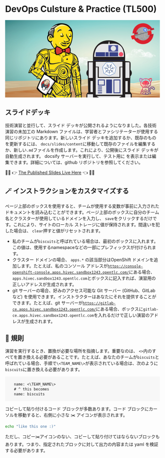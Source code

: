# DevOps Culsture &amp; Practice (TL500)

![jenkins-crio-ocp-star-wars-kubes](./images/jenkins-crio-ocp-star-wars-kubes.png)

## スライドデッキ

技術演習と並行して、スライド デッキが公開されるようになりました。各技術演習の未加工の Markdown ファイルは、学習者とファシリテーターが使用する同じリポジトリにあります。新しいスライド デッキを追加するか、既存のものを更新するには、 `docs/slides/content`に移動して既存のファイルを編集するか、新しい`.md`ファイルを作成します。これにより、公開後にスライド デッキが自動生成されます。 docsify サーバーを実行して、テスト用に を表示または編集できます。詳細については、github リポジトリを参照してください。

👨‍🏫 👉 [The Published Slides Live Here](https://rht-labs.com/tech-exercise/slides/) 👈 🧑‍💻

## 🪄 インストラクションをカスタマイズする

ページ上部のボックスを使用すると、チームが使用する変数が事前に入力されたドキュメントを読み込むことができます。ページ上部のボックスに自分のチーム名とクラスターが使用しているドメインを入力し、 `save`をクリックするだけです。これにより、サイトのローカル ストレージに値が保持されます。間違いを犯した場合は、 `clear`押すと値がリセットされます。

- 私のチームが`biscuits`と呼ばれている場合は、最初のボックスに入れます。この値は、使用するnamespaceなどの一部にプレフィックスが付けられます。
- クラスター ドメインの場合、 `apps.*` の該当部分はOpenShift ドメインを追加します。たとえば、私のコンソール アドレスが<code class="language-yaml">https://console-openshift-console.apps.hivec.sandbox1243.opentlc.com/</code>にある場合、 `apps.hivec.sandbox1243.opentlc.com`とボックスに記入すれば、演習用の正しいアドレスが生成されます。
- git サーバーの場合、好みのアクセス可能な Git サーバー (GitHub、GitLab など) を使用できます。インストラクターはあなたにそれを提供することができます。たとえば、git サーバーが<code class="language-yaml">https://gitlab-ce.apps.hivec.sandbox1243.opentlc.com/</code>にある場合、ボックスに`gitlab-ce.apps.hivec.sandbox1243.opentlc.com`を入れるだけで正しい演習のアドレスが生成されます。

## 🦆 規則

演習を実行するとき、置換が必要な場所を指摘します。重要なのは、 `<>`内のすべてを置き換える必要があることです。たとえば、あなたのチームが`biscuits`と呼ばれている場合、手順で`\<TEAM_NAME\>`が表示されている場合は、次のように`biscuits`に置き換える必要があります。

<div class="highlight" style="background: #f7f7f7">
<pre><code class="language-bash">
    name: &lt;\TEAM_NAME\&gt;
    # ^ this becomes
    name: biscuits
    </code></pre>
</div>

コピーして貼り付けるコード ブロックが多数あります。コード ブロックにカーソルを移動すると、右側に小さな ✂️ アイコンが表示されます。

```bash
echo "like this one :)"
```

ただし、コピー✂️アイコンのない、コピーして貼り付けてはならないブロックもあります。つまり、指定されたブロックに対して出力の内容または yaml を検証する必要があります。
